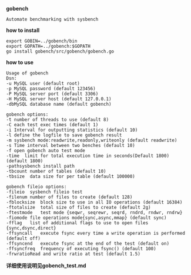 **gobench**

    Automate benchmarking with sysbench 

**how to install**

	export GOBIN=../gobench/bin
	export GOPATH=../gobench:$GOPATH
    go install gobench/src/gobench/gobench.go

**how to use**

    Usage of gobench
    Dsn:
    -u MySQL user (default root)
    -p MySQL password (default 123456)
    -P MySQL server port (default 3306)
    -H MySQL server host (default 127.0.0.1)
    -dbMySQL database name (default gobench)
    
    gobench options:
    -t number of threads to use (default 8)
    -C each test exec times (default 1)
    -i Interval for outputting statistics (default 10)
    -l define the logfile to save gobench result
    -m sysbench mode:readwrite,readonly,writeonly (default readwrite)
    -s Time interval between two benches (default 10)
    -f open gobench auto test mode
    -time  limit for total execution time in seconds(Default 1800) (default 1800)
    -pathsysbench install path
    -tbcount number of tables (default 10)
    -tbsize  data size for per table (default 100000)
    
    gobench fileio options:
    -fileio  sysbench fileio test
    -filenum number of files to create (default 128)
    -fblocksize  block size to use in all IO operations (default 16384)
    -ftotalsize  total size of files to create (default 2g)
    -ftestmode   test mode {seqwr, seqrewr, seqrd, rndrd, rndwr, rndrw}
    -fiomode file operations mode{sync,async,mmap} (default sync)
    -fflag   list of additional flags to use to open files {sync,dsync,direct}
    -ffsyncall   execute fsync every time a write operation is performed (default off)
    -ffsyncend   execute fsync at the end of the test (default on)
    -ffsyncfreq  frequency of executing fsync() (default 100)
    -frwratioRead and write ratio at test (default 1.5)

   
	
**详细使用说明见gobench_test.md**
